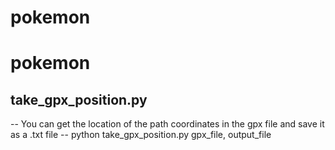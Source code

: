 ﻿# pokemon
# pokemon
## take_gpx_position.py 
  -- You can get the location of the path coordinates in the gpx file and save it as a .txt file
  -- python take_gpx_position.py gpx_file, output_file
